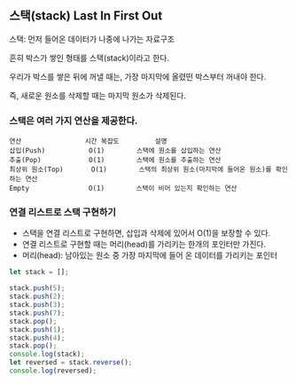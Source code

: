 ## 스택(stack) Last In First Out
스택: 먼저 들어온 데이터가 나중에 나가는 자료구조

흔히 박스가 쌓인 형태를 스택(stack)이라고 한다. 

우리가 박스를 쌓은 뒤에 꺼낼 때는, 가장 마지막에 올렸떤 박스부터 꺼내야 한다.

즉, 새로운 원소를 삭제할 때는 마지막 원소가 삭제된다.

### 스택은 여러 가지 연산을 제공한다. 

```
연산                시간 복잡도         설명
삽입(Push)           O(1)        스택에 원소를 삽입하는 연산 
추출(Pop)            O(1)        스택에 원소를 추출하는 연산 
최상위 원소(Top)       O(1)        스택의 최상위 원소(마지막에 들어온 원소)를 확인하는 연산 
Empty               O(1)        스택이 비어 있는지 확인하는 연산  
```

### 연결 리스트로 스택 구현하기
- 스택을 연결 리스트로 구현하면, 삽입과 삭제에 있어서 O(1)을 보장할 수 있다.
- 연결 리스트로 구현할 때는 머리(head)를 가리키는 한개의 포인터만 가진다.
- 머리(head): 남아있는 원소 중 가장 마지막에 들어 온 데이터를 가리키는 포인터 

```js
let stack = [];

stack.push(5);
stack.push(2);
stack.push(3);
stack.push(7);
stack.pop();
stack.push(1);
stack.push(4);
stack.pop();
console.log(stack);
let reversed = stack.reverse();
console.log(reversed);
```
  
